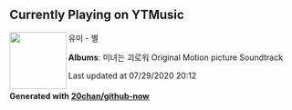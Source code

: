 ## Currently Playing on YTMusic

[<img align="left" width="100" src="https://lh3.googleusercontent.com/EDmNuVVUMJ89wJcS1rzWDwXScRy_yVQXWjjk5KDndK4e8po-q1h9yRRSu899Y3EEeR5VDLZRhbzZxZ-Y">](https://music.youtube.com/channel/UCJbz_RrCZoO1QRZ4UZwdoxQ)

유미 - 별

**Albums**: 미녀는 괴로워 Original Motion picture Soundtrack

Last updated at 07/29/2020 20:12

#### Generated with [20chan/github-now](https://github.com/20chan/github-now)


<!--
**20chan/20chan** is a ✨ _special_ ✨ repository because its `README.md` (this file) appears on your GitHub profile.

Here are some ideas to get you started:

- 🔭 I’m currently working on ...
- 🌱 I’m currently learning ...
- 👯 I’m looking to collaborate on ...
- 🤔 I’m looking for help with ...
- 💬 Ask me about ...
- 📫 How to reach me: ...
- 😄 Pronouns: ...
- ⚡ Fun fact: ...
-->
